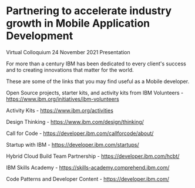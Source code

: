 # Partnering to accelerate industry growth in Mobile Application Development
Virtual Colloquium 24 November 2021 Presentation

For more than a century IBM has been dedicated to every client's success and to creating innovations that matter for the world. 

These are some of the links that you may find useful as a Mobile developer.

Open Source projects, starter kits, and activity kits from IBM Volunteers - https://www.ibm.org/initiatives/ibm-volunteers

Activity Kits - https://www.ibm.org/activities

Design Thinking - https://www.ibm.com/design/thinking/

Call for Code - https://developer.ibm.com/callforcode/about/

Startup with IBM - https://developer.ibm.com/startups/

Hybrid Cloud Build Team Partnership - https://developer.ibm.com/hcbt/

IBM Skills Academy - https://skills-academy.comprehend.ibm.com/

Code Patterns and Developer Content - https://developer.ibm.com/ 
